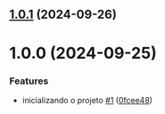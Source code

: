 ## [1.0.1](https://github.com/glmorandi/Trabalho1/compare/v1.0.0...v1.0.1) (2024-09-26)

# 1.0.0 (2024-09-25)


### Features

* inicializando o projeto [#1](https://github.com/glmorandi/Trabalho1/issues/1) ([0fcee48](https://github.com/glmorandi/Trabalho1/commit/0fcee483d5468f0283ecd664e49d54cff26218b6))
